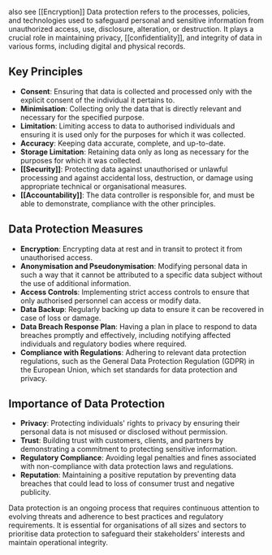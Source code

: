 also see [[Encryption]]
Data protection refers to the processes, policies, and technologies used to safeguard personal and sensitive information from unauthorized access, use, disclosure, alteration, or destruction. It plays a crucial role in maintaining privacy, [[confidentiality]], and integrity of data in various forms, including digital and physical records.

## Key Principles

- **Consent**: Ensuring that data is collected and processed only with the explicit consent of the individual it pertains to.
- **Minimisation**: Collecting only the data that is directly relevant and necessary for the specified purpose.
- **Limitation**: Limiting access to data to authorised individuals and ensuring it is used only for the purposes for which it was collected.
- **Accuracy**: Keeping data accurate, complete, and up-to-date.
- **Storage Limitation**: Retaining data only as long as necessary for the purposes for which it was collected.
- **[[Security]]**: Protecting data against unauthorised or unlawful processing and against accidental loss, destruction, or damage using appropriate technical or organisational measures.
- **[[Accountability]]**: The data controller is responsible for, and must be able to demonstrate, compliance with the other principles.

## Data Protection Measures

- **Encryption**: Encrypting data at rest and in transit to protect it from unauthorised access.
- **Anonymisation and Pseudonymisation**: Modifying personal data in such a way that it cannot be attributed to a specific data subject without the use of additional information.
- **Access Controls**: Implementing strict access controls to ensure that only authorised personnel can access or modify data.
- **Data Backup**: Regularly backing up data to ensure it can be recovered in case of loss or damage.
- **Data Breach Response Plan**: Having a plan in place to respond to data breaches promptly and effectively, including notifying affected individuals and regulatory bodies where required.
- **Compliance with Regulations**: Adhering to relevant data protection regulations, such as the General Data Protection Regulation (GDPR) in the European Union, which set standards for data protection and privacy.

## Importance of Data Protection

- **Privacy**: Protecting individuals' rights to privacy by ensuring their personal data is not misused or disclosed without permission.
- **Trust**: Building trust with customers, clients, and partners by demonstrating a commitment to protecting sensitive information.
- **Regulatory Compliance**: Avoiding legal penalties and fines associated with non-compliance with data protection laws and regulations.
- **Reputation**: Maintaining a positive reputation by preventing data breaches that could lead to loss of consumer trust and negative publicity.

Data protection is an ongoing process that requires continuous attention to evolving threats and adherence to best practices and regulatory requirements. It is essential for organisations of all sizes and sectors to prioritise data protection to safeguard their stakeholders' interests and maintain operational integrity.